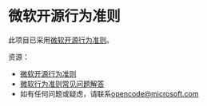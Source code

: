 # 微软开源行为准则

此项目已采用[微软开源行为准则](https://opensource.microsoft.com/codeofconduct/)。

资源：

- [微软开源行为准则](https://opensource.microsoft.com/codeofconduct/)
- [微软行为准则常见问题解答](https://opensource.microsoft.com/codeofconduct/faq/)
- 如有任何问题或疑虑，请联系[opencode@microsoft.com](mailto:opencode@microsoft.com)